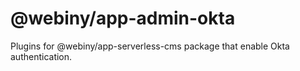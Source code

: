 # @webiny/app-admin-okta

Plugins for @webiny/app-serverless-cms package that enable Okta authentication.
